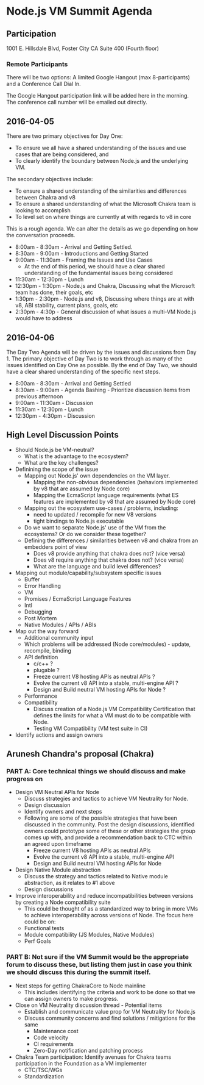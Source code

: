 # Node.js VM Summit Agenda

## Participation

1001 E. Hillsdale Blvd, Foster City CA
Suite 400 (Fourth floor)

### Remote Participants

There will be two options: A limited Google Hangout (max 8-participants) and a Conference Call Dial In.

The Google Hangout participation link will be added here in the morning. The conference call number will be emailed out directly.

## 2016-04-05

There are two primary objectives for Day One:

* To ensure we all have a shared understanding of the issues and use cases that are being considered, and
* To clearly identify the boundary between Node.js and the underlying VM.

The secondary objectives include:
* To ensure a shared understanding of the similarities and differences between Chakra and v8
* To ensure a shared understanding of what the Microsoft Chakra team is looking to accomplish
* To level set on where things are currently at with regards to v8 in core

This is a rough agenda. We can alter the details as we go depending on how the conversation proceeds.

* 8:00am - 8:30am - Arrival and Getting Settled. 
* 8:30am - 9:00am - Introductions and Getting Started
* 9:00am - 11:30am - Framing the Issues and Use Cases
  * At the end of this period, we should have a clear shared understanding of the fundamental issues being considered
* 11:30am - 12:30pm - Lunch
* 12:30pm - 1:30pm - Node.js and Chakra, Discussing what the Microsoft team has done, their goals, etc
* 1:30pm - 2:30pm - Node.js and v8, Discussing where things are at with v8, ABI stability, current plans, goals, etc
* 2:30pm - 4:30p - General discussion of what issues a multi-VM Node.js would have to address

## 2016-04-06

The Day Two Agenda will be driven by the issues and discussions from Day 1. The primary objective of Day Two is to work through as many of the issues identified on Day One as possible. By the end of Day Two, we should have a clear shared understanding of the specific next steps.

* 8:00am - 8:30am - Arrival and Getting Settled
* 8:30am - 9:00am - Agenda Bashing - Prioritize discussion items from previous afternoon
* 9:00am - 11:30am - Discussion
* 11:30am - 12:30pm - Lunch
* 12:30pm - 4:30pm - Discussion


## High Level Discussion Points

* Should Node.js be VM-neutral?
  * What is the advantage to the ecosystem?
  * What are the key challenges?
* Definining the scope of the issue
  * Mapping out Node.js' own dependencies on the VM layer.
    * Mapping the non-obvious dependencies (behaviors implemented by v8 that are assumed by Node core)
    * Mapping the EcmaScript language requirements (what ES features are implemented by v8 that are assumed by Node core)
  * Mapping out the ecosystem use-cases / problems, including:
    * need to updated / recompile for new V8 versions
    * tight bindings to Node.js executable
  * Do we want to separate Node.js' use of the VM from the ecosystems? Or do we consider these together?
  * Defining the differences / similarities between v8 and chakra from an embedders point of view
    * Does v8 provide anything that chakra does not? (vice versa)
    * Does v8 require anything that chakra does not? (vice versa)
    * What are the language and build level differences?
* Mapping out module/capability/subsystem specific issues
  * Buffer
  * Error Handling
  * VM
  * Promises / EcmaScript Language Features
  * Intl
  * Debugging
  * Post Mortem
  * Native Modules / APIs / ABIs
* Map out the way forward
  * Additional community input
  * Which problems will be addressed (Node core/modules) - update, recompile, binding
  * API definition
    * c/c++ ?
    * plugable ?
    * Freeze current V8 hosting APIs as neutral APIs ?
    * Evolve the current v8 API into a stable, multi-engine API ?
    * Design and Build neutral VM hosting APIs for Node ?
  * Performance
  * Compatibility
    * Discuss creation of a Node.js VM Compatibility Certification that defines the limits for what a VM must do to be compatible with Node.
    * Testing VM Compatibility (VM test suite in CI)
* Identify actions and assign owners

## Arunesh Chandra's proposal (Chakra)

### PART A: Core technical things we should discuss and make progress on

* Design VM Neutral APIs for Node
  * Discuss strategies and tactics to achieve VM Neutrality for Node.
  * Design discussion
  * Identify owners and next steps
  * Following are some of the possible strategies that have been discussed in the community. Post the design discussions, identified owners could prototype some of these or other strategies the group comes up with, and provide a recommendation back to CTC within an agreed upon timeframe
    * Freeze current V8 hosting APIs as neutral APIs
    * Evolve the current v8 API into a stable, multi-engine API
    * Design and Build neutral VM hosting APIs for Node
* Design Native Module abstraction
  * Discuss the strategy and tactics related to Native module abstraction, as it relates to #1 above
  * Design discussions
* Improve interoperability and reduce incompatibilities between versions by creating a Node compatibility suite
  * This could be thought of as a standardized way to bring in more VMs to achieve interoperability across versions of Node. The focus here could be on:
  * Functional tests
  * Module compatibility (JS Modules, Native Modules)
  * Perf Goals

### PART B: Not sure if the VM Summit would be the appropriate forum to discuss these, but listing them just in case you think we should discuss this during the summit itself.

* Next steps for getting ChakraCore to Node mainline
  * This includes identifying the criteria and work to be done so that we can assign owners to make progress.
* Close on VM Neutrality discussion thread - Potential items
  * Establish and communicate value prop for VM Neutrality for Node.js
  * Discuss community concerns and find solutions / mitigations for the same
    * Maintenance cost
    * Code velocity
    * CI requirements
    * Zero-Day notification and patching process
* Chakra Team participation: Identify avenues for Chakra teams participation in the Foundation as a VM implementer
  * CTC/TSC/WGs
  * Standardization
